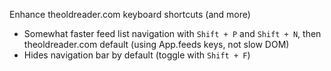 Enhance theoldreader.com keyboard shortcuts (and more)

* Somewhat faster feed list navigation with `Shift + P` and `Shift + N`, then theoldreader.com default (using App.feeds keys, not slow DOM)
* Hides navigation bar by default (toggle with `Shift + F`)